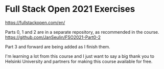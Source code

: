 # Full Stack Open 2021 Exercises
https://fullstackopen.com/en/

Parts 0, 1 and 2 are in a separate repository, as recommended in the course.
https://github.com/JanSeulin/FSO2021-Part0-2

Part 3 and forward are being added as I finish them. 



I'm learning a lot from this course and I just want to say a big thank you to Helsinki University and partners for making this course available for free.


